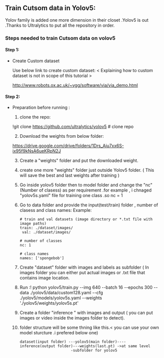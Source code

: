 ## Train Cutsom data in Yolov5:

Yolov family is added one more dimension in their closet .Yolov5 is out .Thanks to Ultralytics to put all the repository in order.

### Steps needed to train Cutsom data on volov5

#### Step 1:
- Create Custom dataset

   Use below link to create custom dataset: < Explaining how to custom dataset is not in scope of this tutorial >
 
   http://www.robots.ox.ac.uk/~vgg/software/via/via_demo.html
   
#### Step 2:
 
- Preparation before running :

  1. clone the repo:
  
   !git clone https://github.com/ultralytics/yolov5  # clone repo
  
  2. Download the weights from below folder:
  
   https://drive.google.com/drive/folders/1Drs_Aiu7xx6S-ix95f9kNsA6ueKRpN2J
   
  3. Create a "weights" folder and put the downloaded weight.
  
  4. create one more "weights" folder just outside Yolov5 folder. ( This will save the best and last weights after training )
  
  5. Go inside yolov5 folder then to model folder and change the "nc"(Number of clasess) as per requirement .for example , i chnaged         "yolov5s.yaml" file for training one class .so nc = 1
  
  6. Go to data folder and provide the input(test/train) folder , number of clasess and class names: Example:
  
         # train and val datasets (image directory or *.txt file with image paths)
         train: ./dataset/images/
          val: ./dataset/images/

         # number of classes
         nc: 1

         # class names
         names: ['spongebob']
   7. Create "dataset" folder with images and labels as subfolder ( In images folder you can either put actual images or .txt file that        contains image location.      
   8. Run :! python yolov5/train.py --img 640 --batch 16 --epochs 300 --data ./yolov5/data/custom128.yaml --cfg  
            ./yolov5/models/yolov5s.yaml --weights './yolov5/weights/yolov5s.pt'       
         
   8. Create a folder "inference " with images and output ( you can put images or video inside the images folder to detect).
   
   9. folder structure will be some thning like this.< you can use your own model sturcture .i prefered below one)  
   
          dataset(input folder) ---yolov5(main folder)----inference(output folder)---weights(last.pt) ->at same level
                                 -subfolder for yolov5
    

 
 
